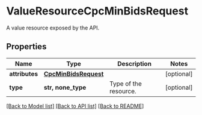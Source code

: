 # ValueResourceCpcMinBidsRequest

A value resource exposed by the API.

## Properties
Name | Type | Description | Notes
------------ | ------------- | ------------- | -------------
**attributes** | [**CpcMinBidsRequest**](CpcMinBidsRequest.md) |  | [optional] 
**type** | **str, none_type** | Type of the resource. | [optional] 

[[Back to Model list]](../README.md#documentation-for-models) [[Back to API list]](../README.md#documentation-for-api-endpoints) [[Back to README]](../README.md)


